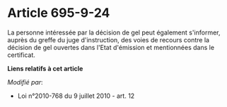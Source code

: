 # Article 695-9-24

La personne intéressée par la décision de gel peut également s'informer, auprès du greffe du juge d'instruction, des voies de
recours contre la décision de gel ouvertes dans l'Etat d'émission et mentionnées dans le certificat.

**Liens relatifs à cet article**

_Modifié par_:

  - Loi n°2010-768 du 9 juillet 2010 - art. 12
